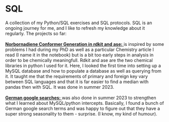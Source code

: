 # SQL
A collection of my Python/SQL exercises and SQL protocols. SQL is an ongoing journey for me, and I like to refresh my knowledge about it regularly.
The projects so far: <br />
<br />
<ins> **Norbornadiene Conformer Generation in rdkit and ase:** </ins> is inspired by some problems I had during my PhD as well as a particular Chemistry article I read (I name it in the notebook) but is a bit too early steps in analysis in order to be chemically meaningfull. Rdkit and ase are the two chemical libraries in python I used for it. Here, I looked the first time into setting up a MySQL database and how to populate a database as well as querying from it. It taught me that the requirements of primary and foreign key vary between SQL languages and that it is far easier to find a median with pandas then with SQL. It was done in summer 2023. <br />
<br />
<ins> **German google searches:** </ins> was also done in summer 2023 to strengthen what I learned about MySQL/python intercepts. Basically, I found a bunch of German google search terms and was happy to figure out that they have a super strong seasonality to them - surprise. (I know, my kind of humour).

